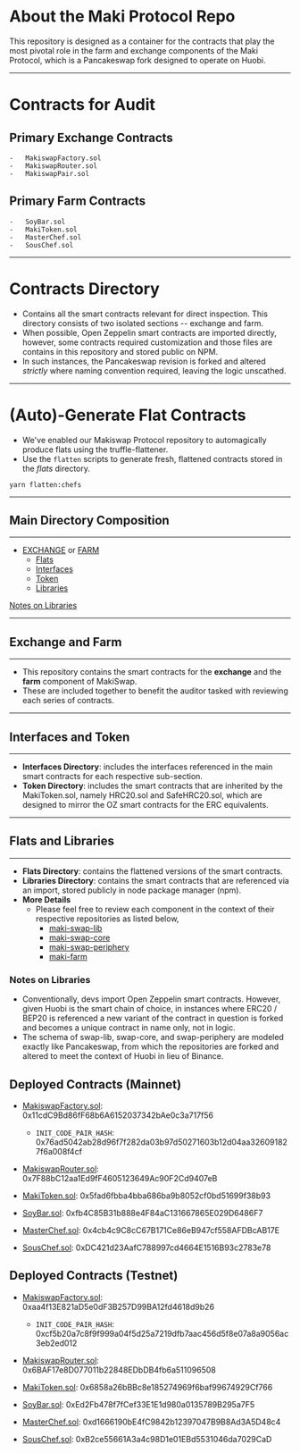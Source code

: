 # About the Maki Protocol Repo
This repository is designed as a container for the contracts that play the most pivotal role in the farm and exchange components of the Maki Protocol, which is a Pancakeswap fork designed to operate on Huobi.
___
# Contracts for Audit
## Primary Exchange Contracts
    -   MakiswapFactory.sol
    -   MakiswapRouter.sol
    -   MakiswapPair.sol

## Primary Farm Contracts
    -   SoyBar.sol
    -   MakiToken.sol
    -   MasterChef.sol
    -   SousChef.sol
___
# Contracts Directory
-   Contains all the smart contracts relevant for direct inspection. This directory consists of two isolated sections -- exchange and farm. 
-   When possible, Open Zeppelin smart contracts are imported directly, however, some contracts required customization and those files are contains in this repository and stored public on NPM. 
-   In such instances, the Pancakeswap revision is forked and altered *strictly* where naming convention required, leaving the logic unscathed.

___
# (Auto)-Generate Flat Contracts
- We've enabled our Makiswap Protocol repository to automagically produce flats using the truffle-flattener.
- Use the `flatten` scripts to generate fresh, flattened contracts stored in the *flats* directory. 

```
yarn flatten:chefs 
```
___
## Main Directory Composition
___
-   [EXCHANGE](#exchange-and-farm) or [FARM](#exchange-and-farm)
    -   [Flats](#flats-and-libraries)
    -   [Interfaces](#interfaces-and-token)
    -   [Token](#interfaces-and-token)
    -   [Libraries](#flats-and-libraries)


[Notes on Libraries](#notes-on-libraries)

___
## Exchange and Farm
___
- This repository contains the smart contracts for the **exchange** and the **farm** component of MakiSwap. 
- These are included together to benefit the auditor tasked with reviewing each series of contracts.
___
## Interfaces and Token
___

- **Interfaces Directory**: includes the interfaces referenced in the main smart contracts for each respective sub-section.
- **Token Directory**: includes the smart contracts that are inherited by the MakiToken.sol, namely HRC20.sol and SafeHRC20.sol, which are designed to mirror the OZ smart contracts for the ERC equivalents.
___
## Flats and Libraries
___
- **Flats Directory**: contains the flattened versions of the smart contracts.
- **Libraries Directory**: contains the smart contracts that are referenced via an import, stored publicly in node package manager (npm).
- **More Details** 
    -   Please feel free to review each component in the context of their respective repositories as listed below,
        -   [maki-swap-lib](https://github.com/makiswap-protocol/maki-swap-lib)
        -   [maki-swap-core](https://github.com/makiswap-protocol/maki-swap-core)
        -   [maki-swap-periphery](https://github.com/makiswap-protocol/maki-swap-periphery)
        -   [maki-farm](https://github.com/makiswap-protocol/maki-farm)

### Notes on Libraries
- Conventionally, devs import Open Zeppelin smart contracts. However, given Huobi is the smart chain of choice, in instances where ERC20 / BEP20 is referenced a new variant of the contract in question is forked and becomes a unique contract in name only, not in logic.
- The schema of swap-lib, swap-core, and swap-periphery are modeled exactly like Pancakeswap, from which the repositories are forked and altered to meet the context of Huobi in lieu of Binance.

## Deployed Contracts (Mainnet)
- [MakiswapFactory.sol](https://hecoinfo.com/address/0x11cdC9Bd86fF68b6A6152037342bAe0c3a717f56#code): 0x11cdC9Bd86fF68b6A6152037342bAe0c3a717f56
    - `INIT_CODE_PAIR_HASH`: 0x76ad5042ab28d96f7f282da03b97d50271603b12d04aa326091827f6a008f4cf 
- [MakiswapRouter.sol](https://hecoinfo.com/address/0x7F88bC12aa1Ed9fF4605123649Ac90F2Cd9407eB#code): 0x7F88bC12aa1Ed9fF4605123649Ac90F2Cd9407eB

- [MakiToken.sol](https://hecoinfo.com/address/0x5fad6fbba4bba686ba9b8052cf0bd51699f38b93#code): 0x5fad6fbba4bba686ba9b8052cf0bd51699f38b93
- [SoyBar.sol](https://hecoinfo.com/address/0xfb4C85B31b888e4F84aC131667865E029D6486F7#code): 0xfb4C85B31b888e4F84aC131667865E029D6486F7
- [MasterChef.sol](https://hecoinfo.com/address/0x4cb4c9C8cC67B171Ce86eB947cf558AFDBcAB17E#code): 0x4cb4c9C8cC67B171Ce86eB947cf558AFDBcAB17E
- [SousChef.sol](https://hecoinfo.com/address/0xDC421d23AafC788997cd4664E1516B93c2783e78#code): 0xDC421d23AafC788997cd4664E1516B93c2783e78


## Deployed Contracts (Testnet)
- [MakiswapFactory.sol](https://testnet.hecoinfo.com/address/0xaa4f13E821aD5e0dF3B257D99BA12fd4618d9b26#code): 0xaa4f13E821aD5e0dF3B257D99BA12fd4618d9b26
    - `INIT_CODE_PAIR_HASH`: 0xcf5b20a7c8f9f999a04f5d25a7219dfb7aac456d5f8e07a8a9056ac3eb2ed012
- [MakiswapRouter.sol](https://testnet.hecoinfo.com/address/0x6BAF17e8D077011b22848EDbDB4fb6a511096508#code): 0x6BAF17e8D077011b22848EDbDB4fb6a511096508

- [MakiToken.sol](https://testnet.hecoinfo.com/address/0x6858a26bBBc8e185274969f6baf99674929Cf766#code): 0x6858a26bBBc8e185274969f6baf99674929Cf766
- [SoyBar.sol](https://testnet.hecoinfo.com/address/0xEd2Fb478f7fCef33E1E1d980a0135789B295a7F5#code): 0xEd2Fb478f7fCef33E1E1d980a0135789B295a7F5
- [MasterChef.sol](https://testnet.hecoinfo.com/address/0xd1666190bE4fC9842b12397047B9B8Ad3A5D48c4#code): 0xd1666190bE4fC9842b12397047B9B8Ad3A5D48c4
- [SousChef.sol](https://testnet.hecoinfo.com/address/0xB2ce55661A3a4c98D1e01EBd5531046da7029CaD#code): 0xB2ce55661A3a4c98D1e01EBd5531046da7029CaD
